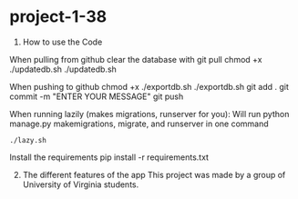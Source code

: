 # project-1-38

1. How to use the Code

When pulling from github clear the database with
    git pull
    chmod +x ./updatedb.sh
    ./updatedb.sh

When pushing to github
    chmod +x ./exportdb.sh
    ./exportdb.sh
    git add .
    git commit -m "ENTER YOUR MESSAGE"
    git push


When running lazily (makes migrations, runserver for you):
Will run python manage.py makemigrations, migrate, and runserver in one command

    ./lazy.sh

Install the requirements
    pip install -r requirements.txt

2. The different features of the app
This project was made by a group of University of Virginia students.
